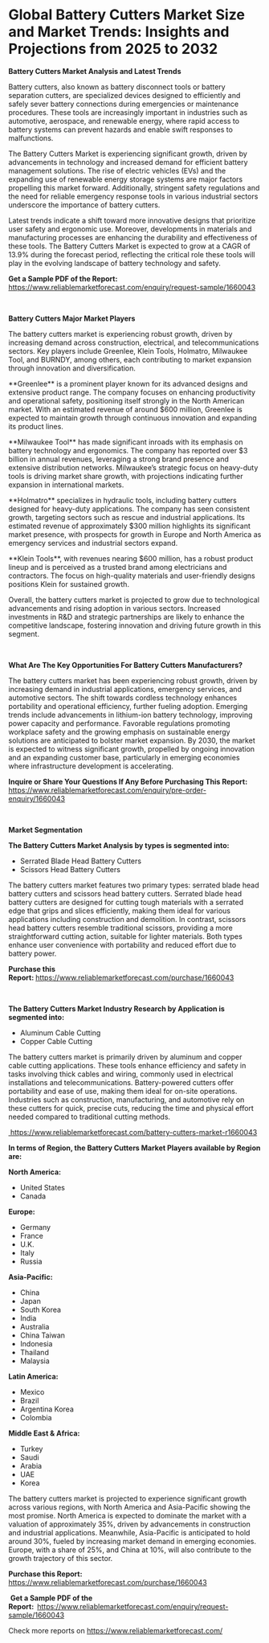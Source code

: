 <p><h1>Global Battery Cutters Market Size and Market Trends: Insights and Projections from 2025 to 2032</h1></p><p><strong>Battery Cutters Market Analysis and Latest Trends</strong></p>
<p><p>Battery cutters, also known as battery disconnect tools or battery separation cutters, are specialized devices designed to efficiently and safely sever battery connections during emergencies or maintenance procedures. These tools are increasingly important in industries such as automotive, aerospace, and renewable energy, where rapid access to battery systems can prevent hazards and enable swift responses to malfunctions.</p><p>The Battery Cutters Market is experiencing significant growth, driven by advancements in technology and increased demand for efficient battery management solutions. The rise of electric vehicles (EVs) and the expanding use of renewable energy storage systems are major factors propelling this market forward. Additionally, stringent safety regulations and the need for reliable emergency response tools in various industrial sectors underscore the importance of battery cutters.</p><p>Latest trends indicate a shift toward more innovative designs that prioritize user safety and ergonomic use. Moreover, developments in materials and manufacturing processes are enhancing the durability and effectiveness of these tools. The Battery Cutters Market is expected to grow at a CAGR of 13.9% during the forecast period, reflecting the critical role these tools will play in the evolving landscape of battery technology and safety.</p></p>
<p><strong>Get a Sample PDF of the Report:&nbsp;</strong> <a href="https://www.reliablemarketforecast.com/enquiry/request-sample/1660043?utm_campaign=2274&utm_medium=2&utm_source=Github&utm_content=ia&utm_term=20022025&utm_id=battery-cutters">https://www.reliablemarketforecast.com/enquiry/request-sample/1660043</a></p>
<p>&nbsp;</p>
<p><strong>Battery Cutters Major Market Players</strong></p>
<p><p>The battery cutters market is experiencing robust growth, driven by increasing demand across construction, electrical, and telecommunications sectors. Key players include Greenlee, Klein Tools, Holmatro, Milwaukee Tool, and BURNDY, among others, each contributing to market expansion through innovation and diversification.</p><p>**Greenlee** is a prominent player known for its advanced designs and extensive product range. The company focuses on enhancing productivity and operational safety, positioning itself strongly in the North American market. With an estimated revenue of around $600 million, Greenlee is expected to maintain growth through continuous innovation and expanding its product lines.</p><p>**Milwaukee Tool** has made significant inroads with its emphasis on battery technology and ergonomics. The company has reported over $3 billion in annual revenues, leveraging a strong brand presence and extensive distribution networks. Milwaukee’s strategic focus on heavy-duty tools is driving market share growth, with projections indicating further expansion in international markets.</p><p>**Holmatro** specializes in hydraulic tools, including battery cutters designed for heavy-duty applications. The company has seen consistent growth, targeting sectors such as rescue and industrial applications. Its estimated revenue of approximately $300 million highlights its significant market presence, with prospects for growth in Europe and North America as emergency services and industrial sectors expand.</p><p>**Klein Tools**, with revenues nearing $600 million, has a robust product lineup and is perceived as a trusted brand among electricians and contractors. The focus on high-quality materials and user-friendly designs positions Klein for sustained growth.</p><p>Overall, the battery cutters market is projected to grow due to technological advancements and rising adoption in various sectors. Increased investments in R&D and strategic partnerships are likely to enhance the competitive landscape, fostering innovation and driving future growth in this segment.</p></p>
<p>&nbsp;</p>
<p><strong>What Are The Key Opportunities For Battery Cutters Manufacturers?</strong></p>
<p><p>The battery cutters market has been experiencing robust growth, driven by increasing demand in industrial applications, emergency services, and automotive sectors. The shift towards cordless technology enhances portability and operational efficiency, further fueling adoption. Emerging trends include advancements in lithium-ion battery technology, improving power capacity and performance. Favorable regulations promoting workplace safety and the growing emphasis on sustainable energy solutions are anticipated to bolster market expansion. By 2030, the market is expected to witness significant growth, propelled by ongoing innovation and an expanding customer base, particularly in emerging economies where infrastructure development is accelerating.</p></p>
<p><strong>Inquire or Share Your Questions If Any Before Purchasing This Report:</strong> <a href="https://www.reliablemarketforecast.com/enquiry/pre-order-enquiry/1660043?utm_campaign=2274&utm_medium=2&utm_source=Github&utm_content=ia&utm_term=20022025&utm_id=battery-cutters">https://www.reliablemarketforecast.com/enquiry/pre-order-enquiry/1660043</a></p>
<p>&nbsp;</p>
<p><strong>Market Segmentation</strong></p>
<p><strong>The Battery Cutters Market Analysis by types is segmented into:</strong></p>
<p><ul><li>Serrated Blade Head Battery Cutters</li><li>Scissors Head Battery Cutters</li></ul></p>
<p><p>The battery cutters market features two primary types: serrated blade head battery cutters and scissors head battery cutters. Serrated blade head battery cutters are designed for cutting tough materials with a serrated edge that grips and slices efficiently, making them ideal for various applications including construction and demolition. In contrast, scissors head battery cutters resemble traditional scissors, providing a more straightforward cutting action, suitable for lighter materials. Both types enhance user convenience with portability and reduced effort due to battery power.</p></p>
<p><strong>Purchase this Report:&nbsp;</strong><a href="https://www.reliablemarketforecast.com/purchase/1660043?utm_campaign=2274&utm_medium=2&utm_source=Github&utm_content=ia&utm_term=20022025&utm_id=battery-cutters">https://www.reliablemarketforecast.com/purchase/1660043</a></p>
<p>&nbsp;</p>
<p><strong>The Battery Cutters Market Industry Research by Application is segmented into:</strong></p>
<p><ul><li>Aluminum Cable Cutting</li><li>Copper Cable Cutting</li></ul></p>
<p><p>The battery cutters market is primarily driven by aluminum and copper cable cutting applications. These tools enhance efficiency and safety in tasks involving thick cables and wiring, commonly used in electrical installations and telecommunications. Battery-powered cutters offer portability and ease of use, making them ideal for on-site operations. Industries such as construction, manufacturing, and automotive rely on these cutters for quick, precise cuts, reducing the time and physical effort needed compared to traditional cutting methods.</p></p>
<p><a href="https://www.reliablemarketforecast.com/battery-cutters-market-r1660043?utm_campaign=2274&utm_medium=2&utm_source=Github&utm_content=ia&utm_term=20022025&utm_id=battery-cutters">&nbsp;https://www.reliablemarketforecast.com/battery-cutters-market-r1660043</a></p>
<p><strong>In terms of Region, the Battery Cutters Market Players available by Region are:</strong></p>
<p>
    <p> <strong> North America: </strong>
        <ul>
            <li>United States</li>
            <li>Canada</li>
        </ul>
        </p> 
    <p> <strong> Europe: </strong>
        <ul>
            <li>Germany</li>
            <li>France</li>
            <li>U.K.</li>
            <li>Italy</li>
            <li>Russia</li>
        </ul>
        </p> 
    <p> <strong> Asia-Pacific: </strong>
        <ul>
            <li>China</li>
            <li>Japan</li>
            <li>South Korea</li>
            <li>India</li>
            <li>Australia</li>
            <li>China Taiwan</li>
            <li>Indonesia</li>
            <li>Thailand</li>
            <li>Malaysia</li>
        </ul>
        </p> 
    <p> <strong> Latin America: </strong>
        <ul>
            <li>Mexico</li>
            <li>Brazil</li>
            <li>Argentina Korea</li>
            <li>Colombia</li>
        </ul>
        </p> 
    <p> <strong> Middle East & Africa: </strong>
        <ul>
            <li>Turkey</li>
            <li>Saudi</li>
            <li>Arabia</li>
            <li>UAE</li>
            <li>Korea</li>
        </ul>
    </p>
    </p>
<p><p>The battery cutters market is projected to experience significant growth across various regions, with North America and Asia-Pacific showing the most promise. North America is expected to dominate the market with a valuation of approximately 35%, driven by advancements in construction and industrial applications. Meanwhile, Asia-Pacific is anticipated to hold around 30%, fueled by increasing market demand in emerging economies. Europe, with a share of 25%, and China at 10%, will also contribute to the growth trajectory of this sector.</p></p>
<p><strong>Purchase this Report: </strong><a href="https://www.reliablemarketforecast.com/purchase/1660043?utm_campaign=2274&utm_medium=2&utm_source=Github&utm_content=ia&utm_term=20022025&utm_id=battery-cutters">https://www.reliablemarketforecast.com/purchase/1660043</a></p>
<p>&nbsp;<strong>Get a Sample PDF of the Report:&nbsp;&nbsp;</strong><a href="https://www.reliablemarketforecast.com/enquiry/request-sample/1660043?utm_campaign=2274&utm_medium=2&utm_source=Github&utm_content=ia&utm_term=20022025&utm_id=battery-cutters">https://www.reliablemarketforecast.com/enquiry/request-sample/1660043</a></p>
<p><strong></strong></p>
<p>Check more reports on <a href="https://www.reliablemarketforecast.com/?utm_campaign=2274&utm_medium=2&utm_source=Github&utm_content=ia&utm_term=20022025&utm_id=battery-cutters">https://www.reliablemarketforecast.com/</a></p>